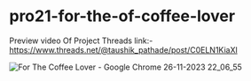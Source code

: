 # pro21-for-the-of-coffee-lover
Preview video Of Project Threads link:-
https://www.threads.net/@taushik_pathade/post/C0ELN1KiaXl

![For The Coffee Lover - Google Chrome 26-11-2023 22_06_55](https://github.com/Taushik-Pathade/pro21-for-the-of-coffee-lover/assets/120588702/60e369c2-ce54-4dba-865b-1e0b09f91ff6)
